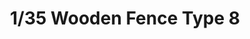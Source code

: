 ---
layout: product
title: "1/35 Wooden Fence Type 8"
price: "700" 
desc: "Drvena ogradica"
img_path: "/assets/img/PL3-008.jpg"
brand: "ModelScene"
available: false
special_offer: false
new: false
soon: false
cat: "080000"
subcat: "080300"
subsubcat: "0N/A"
sifra: "PL3-008"
popular: false
---